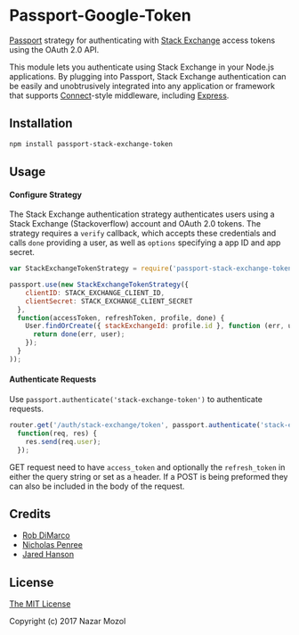 # Passport-Google-Token

[Passport](http://passportjs.org/) strategy for authenticating with [Stack Exchange](https://stackexchange.com/)  access tokens using the OAuth 2.0 API.

This module lets you authenticate using Stack Exchange in your Node.js applications.
By plugging into Passport, Stack Exchange authentication can be easily and
unobtrusively integrated into any application or framework that supports
[Connect](http://www.senchalabs.org/connect/)-style middleware, including
[Express](http://expressjs.com/).

## Installation

```bash
npm install passport-stack-exchange-token
```

## Usage

#### Configure Strategy

The Stack Exchange authentication strategy authenticates users using a Stack Exchange (Stackoverflow)
account and OAuth 2.0 tokens.  The strategy requires a `verify` callback, which
accepts these credentials and calls `done` providing a user, as well as
`options` specifying a app ID and app secret.

```javascript
var StackExchangeTokenStrategy = require('passport-stack-exchange-token').Strategy;

passport.use(new StackExchangeTokenStrategy({
    clientID: STACK_EXCHANGE_CLIENT_ID,
    clientSecret: STACK_EXCHANGE_CLIENT_SECRET
  },
  function(accessToken, refreshToken, profile, done) {
    User.findOrCreate({ stackExchangeId: profile.id }, function (err, user) {
      return done(err, user);
    });
  }
));
```

#### Authenticate Requests

Use `passport.authenticate('stack-exchange-token')` to authenticate requests.

```javascript
router.get('/auth/stack-exchange/token', passport.authenticate('stack-exchange-token'),
  function(req, res) {
    res.send(req.user);
  });
```

GET request need to have `access_token` and optionally the `refresh_token` in either the query string or set as a header.  If a POST is being preformed they can also be included in the body of the request.

## Credits

* [Rob DiMarco](https://github.com/robertdimarco)
* [Nicholas Penree](https://github.com/drudge)
* [Jared Hanson](https://github.com/jaredhanson)

## License

[The MIT License](https://opensource.org/licenses/MIT)

Copyright (c) 2017 Nazar Mozol

